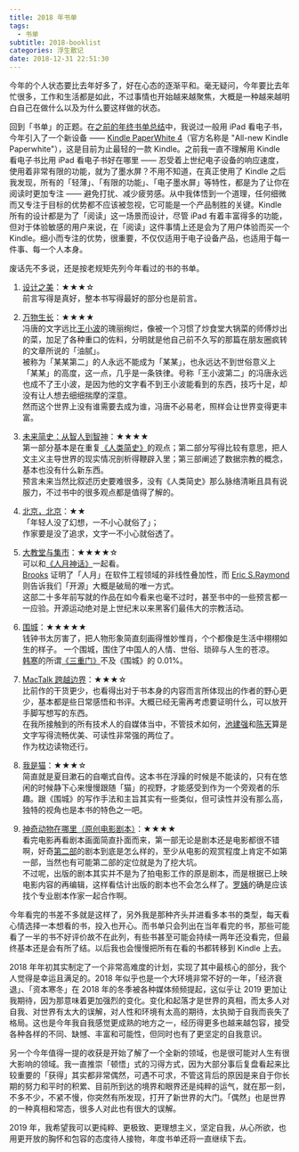```yaml
---
title: 2018 年书单
tags:
  - 书单
subtitle: 2018-booklist
categories: 浮生散记
date: 2018-12-31 22:51:30
---
```


今年的个人状态要比去年好多了，好在心态的逐渐平和。毫无疑问，今年要比去年忙很多，工作和生活都是如此，不过事情也开始越来越聚焦，大概是一种越来越明白自己在做什么以及为什么要这样做的状态。

回到「书单」的正题。在[之前的年终书单总结](http://maples7.com/2016/12/31/2016-booklist/)中，我说过一般用 iPad 看电子书，今年引入了一个新设备 —— [Kindle PaperWhite 4](https://www.amazon.com/All-new-Kindle-Paperwhite-Waterproof-Storage/dp/B07CXG6C9W)（官方名称是 "All-new Kindle Paperwhite"），这是目前为止最轻的一款 Kindle。之前我一直不理解用 Kindle 看电子书比用 iPad 看电子书好在哪里 —— 忍受着上世纪电子设备的响应速度，使用着非常有限的功能，就为了墨水屏？不用不知道，在真正使用了 Kindle 之后我发现，所有的「轻薄」、「有限的功能」、「电子墨水屏」等特性，都是为了让你在阅读时更加专注 —— 避免打扰、减少疲劳感。从中我体悟到一个道理，任何细微而又专注于目标的优势都不应该被忽视，它可能是一个产品制胜的关键。Kindle 所有的设计都是为了「阅读」这一场景而设计，尽管 iPad 有着丰富得多的功能，但对于体验敏感的用户来说，在「阅读」这件事情上还是会为了用户体验而买一个 Kindle。细小而专注的优势，很重要，不仅仅适用于电子设备产品，也适用于每一件事、每一个人本身。

<!-- more -->

废话先不多说，还是按老规矩先列今年看过的书的书单。

1. [设计之美](https://www.zhihu.com/pub/book/19550356)：★★★☆    
前言写得是真好，整本书写得最好的部分也是前言。

2. [万物生长](https://book.douban.com/subject/26320659/)：★★★★    
冯唐的文字远比[王小波](https://zh.wikipedia.org/wiki/王小波)的瑰丽绚烂，像被一个习惯了炒食堂大锅菜的师傅炒出的菜，加足了各种重口的佐料，分明就是他自己前不久写的那篇在朋友圈疯转的文章所说的「油腻」。    
被称为「某某第二」的人永远不能成为「某某」，也永远达不到世俗意义上「某某」的高度，这一点，几乎是一条铁律。号称「王小波第二」的冯唐永远也成不了王小波，是因为他的文字看不到王小波能看到的东西，技巧十足，却没有让人想去细细揣摩的深意。     
然而这个世界上没有谁需要去成为谁，冯唐不必易老，照样会让世界变得更丰富。

3. [未来简史：从智人到智神](https://book.douban.com/subject/26943161/)：★★★★    
第一部分基本是在重复[《人类简史》](https://book.douban.com/subject/26953606/)的观点；第二部分写得比较有意思，把人文主义主导世界的现实情况剖析得鞭辟入里；第三部阐述了数据宗教的概念，基本也没有什么新东西。    
预言未来当然比叙述历史要难很多，没有《人类简史》那么脉络清晰且具有说服力，不过书中的很多观点都是值得了解的。

4. [北京，北京](https://book.douban.com/subject/27085265/)：★★    
「年轻人没了幻想，一不小心就俗了」；    
作家要是没了追求，文字一不小心就俗透了。

5. [大教堂与集市](https://book.douban.com/subject/25881855/)：★★★★☆     
可以和[《人月神话》](https://book.douban.com/subject/26358448/)一起看。    
[Brooks](https://en.wikipedia.org/wiki/Fred_Brooks) 证明了「人月」在软件工程领域的非线性叠加性，而 [Eric S.Raymond](https://en.wikipedia.org/wiki/Eric_S._Raymond) 则告诉我们「开源」大概是破局的唯一方式。    
这部二十多年前写就的作品在如今看来也毫不过时，甚至书中的一些预言都一一应验。开源运动绝对是上世纪末以来黑客们最伟大的宗教活动。

6. [围城](https://book.douban.com/subject/27070488/)：★★★★★    
钱钟书太厉害了，把人物形象简直刻画得惟妙惟肖，个个都像是生活中栩栩如生的样子。
一个围城，围住了中国人的人情、世俗、琐碎与人生的苍凉。    
[韩寒](https://zh.wikipedia.org/wiki/韩寒)的所谓[《三重门》](https://book.douban.com/subject/24697636/)不及《围城》的 0.01%。

7. [MacTalk 跨越边界](https://book.douban.com/subject/26663519/)：★★★☆    
比前作的干货更少，也看得出对于书本身的内容而言所体现出的作者的野心更少，基本都是些日常感悟和书评。大概已经无需再考虑要证明什么，可以放开手脚写想写的东西。    
在我所接触到的所有技术人的自媒体当中，不管技术如何，[池建强](http://macshuo.com/?page_id=2)和[陈天](https://www.zhihu.com/people/tchen/)算是文字写得流畅优美、可读性非常强的两位了。    
作为枕边读物还行。

8. [我是猫](https://book.douban.com/subject/26997376/)：★★★☆    
简直就是夏目漱石的自嘲式自传。这本书在浮躁的时候是不能读的，只有在悠闲的时候静下心来慢慢跟随「猫」的视野，才能感受到作为一个旁观者的乐趣。跟《围城》的写作手法和主旨其实有一些类似，但可读性并没有那么高，独特的视角也是本书的特色之一吧。

9. [神奇动物在哪里（原创电影剧本）](https://book.douban.com/subject/26984868/)：★★★★    
看完电影再看剧本画面简直扑面而来，第一部无论是剧本还是电影都很不错啊，好奇[第二部](https://movie.douban.com/subject/26147417/)的剧本到底是怎么样的，至少从电影的观赏程度上肯定不如第一部，当然也有可能第二部的定位就是为了挖大坑。   
不过呢，出版的剧本其实并不是为了拍电影工作的原是剧本，而是根据已上映电影内容的再编辑，这样看估计出版的剧本也不会怎么样了。[罗姨](https://www.jkrowling.com/)的确是应该找个专业剧本作家一起合作啊。

今年看完的书差不多就是这样了，另外我是那种齐头并进看多本书的类型，每天看心情选择一本想看的书，投入也开心。而书单只会列出在当年看完的书，那些可能看了一半的书不好评价故不在此列，有些书甚至可能会持续一两年还没看完，但最终基本还是会有所了结。以后我也会慢慢把所有在看的书都转移到 Kindle 上去。

2018 年年初其实制定了一个非常高难度的计划，实现了其中最核心的部分，我个人觉得是幸运且满足的。2018 年似乎也是一个大环境非常不好的一年，「经济衰退」、「资本寒冬」在 2018 年的冬季被各种媒体频频提起，这似乎让 2019 更加让我期待，因为那意味着更加强烈的变化。变化和起落才是世界的真相，而太多人对自我、对世界有太大的误解，对人性和环境有太高的期待，太执拗于自我而丧失了格局。这也是今年我自我感觉更成熟的地方之一，经历得更多也越来越包容，接受各种各样的不同、缺憾、丰富和可能性，但同时也有了更坚定的自我意识。

另一个今年值得一提的收获是开始了解了一个全新的领域，也是很可能对人生有很大影响的领域。我一直推崇「顿悟」式的习得方式，因为大部分事后复盘看起来比较重要的「获得」其实都非常偶然，可遇不可求，不管这背后的原因是来自于你长期的努力和平时的积累、目前所到达的境界和眼界还是纯粹的运气，就在那一刻，不多不少，不紧不慢，你突然有所发现，打开了新世界的大门。「偶然」也是世界的一种真相和常态，很多人对此也有很大的误解。

2019 年，我希望我可以更纯粹、更极致、更理想主义，坚定自我，从心所欲，也用更开放的胸怀和包容的态度待人接物，年度书单还将一直继续下去。
